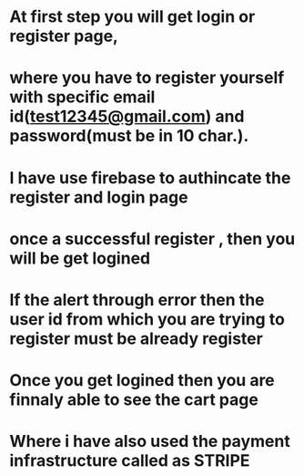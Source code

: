 # At first step you will get login or register page,
# where you have to register yourself with specific email id(test12345@gmail.com) and password(must be in 10 char.).
# I have use firebase to authincate the register and login page
# once  a successful  register , then you will be get logined 
# If the alert through error then the user id from which you are trying to register must be already register
# Once you get logined then you are finnaly able to see the cart page 
# Where i have also used the payment infrastructure called as STRIPE